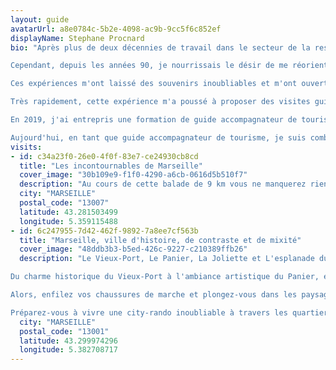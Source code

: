 ```yaml
---
layout: guide
avatarUrl: a8e0784c-5b2e-4098-ac9b-9cc5f6c852ef
displayName: Stephane Procnard
bio: "Après plus de deux décennies de travail dans le secteur de la restauration, dont plus de dix ans en tant que Maître d'hôtel pour des traiteurs, j'ai développé une attention particulière aux attentes et aux besoins de mes clients, ainsi qu'une capacité à trouver rapidement des solutions efficaces pour répondre à leurs attentes.

Cependant, depuis les années 90, je nourrissais le désir de me réorienter professionnellement pour me rapprocher de mes passions : le voyage, le football et la randonnée. En 1994, après avoir vécu des vacances inoubliables lors d'un voyage au Brésil pour la coupe du monde de football, j'ai découvert Airbnb. J'ai été fasciné par la possibilité d'être accueilli par des locaux aux profils sociaux variés, mais tous partageant la même volonté de faire découvrir leur pays à travers leur quotidien.

Ces expériences m'ont laissé des souvenirs inoubliables et m'ont ouvert les yeux sur la beauté de la rencontre avec d'autres cultures. De retour chez moi sur la côte bleue, je me suis mis en tête de faire découvrir ma région, ses attraits touristiques, mais aussi la vie locale dans toute sa richesse économique, sociale et environnementale. C'est ainsi que je suis devenu hôte sur Airbnb, accueillant de nombreux touristes de toutes nationalités, avec qui je partageais ma passion pour la région, mes bons plans et ma vision de la vie locale et nationale.

Très rapidement, cette expérience m'a poussé à proposer des visites guidées de la région aux voyageurs intéressés. Mon enthousiasme pour cette activité a grandi, et j'ai finalement décidé de créer une chambre d'hôtes pour accueillir mes visiteurs et leur offrir des visites guidées personnalisées.

En 2019, j'ai entrepris une formation de guide accompagnateur de tourisme, et en décembre de la même année, j'ai obtenu mon diplôme délivré par le ministère du travail. Le 2 janvier 2020, j'ai créé mon auto-entreprise et lancé mes visites guidées de Marseille et sa région, mettant en avant des balades en vélo avec assistance électrique et des randonnées.

Aujourd'hui, en tant que guide accompagnateur de tourisme, je suis comblé d'exercer une activité qui allie mes passions, me permet de partager la richesse de ma région avec des visiteurs venant des quatre coins du monde, et de leur offrir des expériences inoubliables à travers des découvertes authentiques et des rencontres humaines uniques."
visits:
- id: c34a23f0-26e0-4f0f-83e7-ce24930cb8cd
  title: "Les incontournables de Marseille"
  cover_image: "30b109e9-f1f0-4290-a6cb-0616d5b510f7"
  description: "Au cours de cette balade de 9 km vous ne manquerez rien des lieux emblématiques de la cité Phocéenne, des vues à couper le souffle et de ces 2600 ans d'histoire. "
  city: "MARSEILLE"
  postal_code: "13007"
  latitude: 43.281503499
  longitude: 5.359115488
- id: 6c247955-7d42-462f-9892-7a8ee7cf563b
  title: "Marseille, ville d'histoire, de contraste et de mixité"
  cover_image: "48ddb3b3-b5ed-426c-9227-c210389ffb26"
  description: "Le Vieux-Port, Le Panier, La Joliette et L'esplanade du J4 offrent une expérience urbaine diversifiée et captivante.

Du charme historique du Vieux-Port à l'ambiance artistique du Panier, en passant par les développements modernes de La Joliette et du J4, chaque quartier met en valeur un quartier unique de la culture vibrante de Marseille. 

Alors, enfilez vos chaussures de marche et plongez-vous dans les paysages, les sons, et les saveurs de cette captivante ville méditerranéenne

Préparez-vous à vivre une city-rando inoubliable à travers les quartiers les plus appréciés de Marseille. "
  city: "MARSEILLE"
  postal_code: "13001"
  latitude: 43.299974296
  longitude: 5.382708717
---
```

